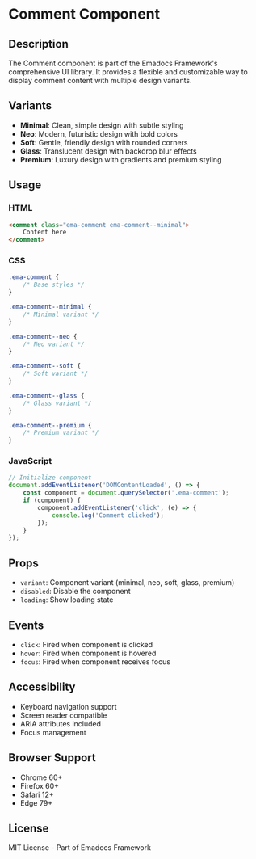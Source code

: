 # Comment Component

## Description
The Comment component is part of the Emadocs Framework's comprehensive UI library. It provides a flexible and customizable way to display comment content with multiple design variants.

## Variants
- **Minimal**: Clean, simple design with subtle styling
- **Neo**: Modern, futuristic design with bold colors
- **Soft**: Gentle, friendly design with rounded corners
- **Glass**: Translucent design with backdrop blur effects
- **Premium**: Luxury design with gradients and premium styling

## Usage

### HTML
```html
<comment class="ema-comment ema-comment--minimal">
    Content here
</comment>
```

### CSS
```css
.ema-comment {
    /* Base styles */
}

.ema-comment--minimal {
    /* Minimal variant */
}

.ema-comment--neo {
    /* Neo variant */
}

.ema-comment--soft {
    /* Soft variant */
}

.ema-comment--glass {
    /* Glass variant */
}

.ema-comment--premium {
    /* Premium variant */
}
```

### JavaScript
```javascript
// Initialize component
document.addEventListener('DOMContentLoaded', () => {
    const component = document.querySelector('.ema-comment');
    if (component) {
        component.addEventListener('click', (e) => {
            console.log('Comment clicked');
        });
    }
});
```

## Props
- `variant`: Component variant (minimal, neo, soft, glass, premium)
- `disabled`: Disable the component
- `loading`: Show loading state

## Events
- `click`: Fired when component is clicked
- `hover`: Fired when component is hovered
- `focus`: Fired when component receives focus

## Accessibility
- Keyboard navigation support
- Screen reader compatible
- ARIA attributes included
- Focus management

## Browser Support
- Chrome 60+
- Firefox 60+
- Safari 12+
- Edge 79+

## License
MIT License - Part of Emadocs Framework
